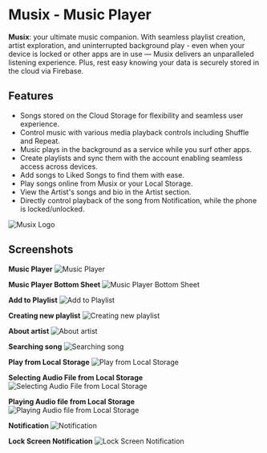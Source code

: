 # Musix - Music Player
**Musix**: your ultimate music companion. With seamless playlist creation, artist exploration, and uninterrupted background play - even when your device is locked or other apps are in use — Musix delivers an unparalleled listening experience. Plus, rest easy knowing your data is securely stored in the cloud via Firebase.

## Features

- Songs stored on the Cloud Storage for flexibility and seamless user experience.
- Control music with various media playback controls including Shuffle and Repeat.
- Music plays in the background as a service while you surf other apps.
- Create playlists and sync them with the account enabling seamless access across devices.
- Add songs to Liked Songs to find them with ease.
- Play songs online from Musix or your Local Storage.
- View the Artist's songs and bio in the Artist section.
- Directly control playback of the song from Notification, while the phone is locked/unlocked.

![Musix Logo](https://github.com/singhDevs/Musix/assets/139853742/befdf271-0345-4e0d-b455-2e1f2a728758)


## Screenshots
**Music Player**
![Music Player](https://github.com/singhDevs/Musix/assets/139853742/65201db8-ec5a-49f0-aadd-ad0900066094)


**Music Player Bottom Sheet**
![Music Player Bottom Sheet](https://github.com/singhDevs/Musix/assets/139853742/a984790d-eb0e-4388-914d-741d2adf2b76)


**Add to Playlist**
![Add to Playlist](https://github.com/singhDevs/Musix/assets/139853742/4d41134f-2096-44ec-8c72-6d78c53bf3c0)


**Creating new playlist**
![Creating new playlist](https://github.com/singhDevs/Musix/assets/139853742/cac8862f-fa55-4b12-958e-64206ad1013b)


**About artist**
![About artist](https://github.com/singhDevs/Musix/assets/139853742/68eb8fe6-ab38-483a-8bed-b26ab9a3b944)


**Searching song**
![Searching song](https://github.com/singhDevs/Musix/assets/139853742/e8b6816f-323e-41a2-97c9-2ab451adf437)


**Play from Local Storage**
![Play from Local Storage](https://github.com/singhDevs/Musix/assets/139853742/600c5945-bd56-4eb6-92cd-81c7caa8ba45)


**Selecting Audio File from Local Storage**
![Selecting Audio File from Local Storage](https://github.com/singhDevs/Musix/assets/139853742/e8f0e422-254d-4cf4-8532-b8eebd0a1619)


**Playing Audio file from Local Storage**
![Playing Audio file from Local Storage](https://github.com/singhDevs/Musix/assets/139853742/09c1283b-d33c-4371-aa17-11e501e25885)


**Notification**
![Notification](https://github.com/singhDevs/Musix/assets/139853742/2fd62a5d-e593-4a15-b8ee-f11919710909)


**Lock Screen Notification**
![Lock Screen Notification](https://github.com/singhDevs/Musix/assets/139853742/a1f64465-7a9f-4542-b953-15387cb7b7a3)
